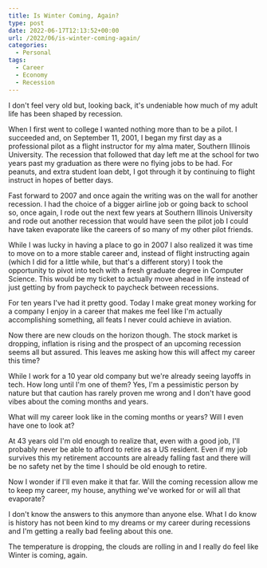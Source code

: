 ```yaml
---
title: Is Winter Coming, Again?
type: post
date: 2022-06-17T12:13:52+00:00
url: /2022/06/is-winter-coming-again/
categories:
  - Personal
tags:
  - Career
  - Economy
  - Recession
---
```


I don't feel very old but, looking back, it's undeniable how much of my adult life has been shaped by recession.

When I first went to college I wanted nothing more than to be a pilot. I succeeded and, on September 11, 2001, I began my first day as a professional pilot as a flight instructor for my alma mater, Southern Illinois University. The recession that followed that day left me at the school for two years past my graduation as there were no flying jobs to be had. For peanuts, and extra student loan debt, I got through it by continuing to flight instruct in hopes of better days.

Fast forward to 2007 and once again the writing was on the wall for another recession. I had the choice of a bigger airline job or going back to school so, once again, I rode out the next few years at Southern Illinois University and rode out another recession that would have seen the pilot job I could have taken evaporate like the careers of so many of my other pilot friends.

While I was lucky in having a place to go in 2007 I also realized it was time to move on to a more stable career and, instead of flight instructing again (which I did for a little while, but that's a different story) I took the opportunity to pivot into tech with a fresh graduate degree in Computer Science. This would be my ticket to actually move ahead in life instead of just getting by from paycheck to paycheck between recessions.

For ten years I've had it pretty good. Today I make great money working for a company I enjoy in a career that makes me feel like I'm actually accomplishing something, all feats I never could achieve in aviation.

Now there are new clouds on the horizon though. The stock market is dropping, inflation is rising and the prospect of an upcoming recession seems all but assured. This leaves me asking how this will affect my career this time?

While I work for a 10 year old company but we're already seeing layoffs in tech. How long until I'm one of them? Yes, I'm a pessimistic person by nature but that caution has rarely proven me wrong and I don't have good vibes about the coming months and years.

What will my career look like in the coming months or years? Will I even have one to look at?

At 43 years old I'm old enough to realize that, even with a good job, I'll probably never be able to afford to retire as a US resident. Even if my job survives this my retirement accounts are already falling fast and there will be no safety net by the time I should be old enough to retire.

Now I wonder if I'll even make it that far. Will the coming recession allow me to keep my career, my house, anything we've worked for or will all that evaporate?

I don't know the answers to this anymore than anyone else. What I do know is history has not been kind to my dreams or my career during recessions and I'm getting a really bad feeling about this one.

The temperature is dropping, the clouds are rolling in and I really do feel like Winter is coming, again.